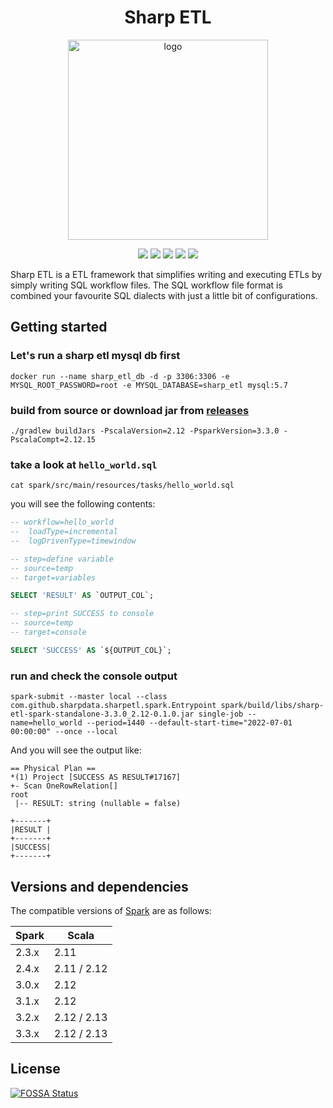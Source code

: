 <h1 align="center">Sharp ETL</h1>
<div align="center">
    <a href="https://sharpdata.github.io/SharpETL">
        <img src="https://sharpdata.github.io/SharpETL/img/sharp_etl.png" width="320" height="320" alt="logo"/>
    </a>
</div>

<p align="center">
<a href="https://github.com/SharpData/SharpETL/actions/workflows/push.yml"><img src="https://github.com/SharpData/SharpETL/actions/workflows/push.yml/badge.svg?branch=main"></a>
<a href="https://github.com/SharpData/SharpETL/blob/main/LICENSE"><img src="https://img.shields.io/badge/license-Apache%202-brightgreen.svg"></a>
<a href="https://codecov.io/gh/SharpData/SharpETL"><img src="https://codecov.io/gh/SharpData/SharpETL/branch/main/graph/badge.svg?token=299D3CIJ7Y"></a>
<a><img src="https://img.shields.io/badge/Project%20Stage-Production%20Ready-brightgreen.svg"></a>
<a href="https://app.fossa.com/projects/git%2Bgithub.com%2FSharpData%2FSharpETL?ref=badge_shield"><img src="https://app.fossa.com/api/projects/git%2Bgithub.com%2FSharpData%2FSharpETL.svg?type=shield"></a>
</p> 

Sharp ETL is a ETL framework that simplifies writing and executing ETLs by simply writing SQL workflow files.
The SQL workflow file format is combined your favourite SQL dialects with just a little bit of configurations.

## Getting started

### Let's run a sharp etl mysql db first

```shell
docker run --name sharp_etl_db -d -p 3306:3306 -e MYSQL_ROOT_PASSWORD=root -e MYSQL_DATABASE=sharp_etl mysql:5.7
```

### build from source or download jar from [releases](https://github.com/SharpData/SharpETL/releases)

```shell
./gradlew buildJars -PscalaVersion=2.12 -PsparkVersion=3.3.0 -PscalaCompt=2.12.15
```

### take a look at `hello_world.sql`

```shell
cat spark/src/main/resources/tasks/hello_world.sql
```

you will see the following contents:

```sql
-- workflow=hello_world
--  loadType=incremental
--  logDrivenType=timewindow

-- step=define variable
-- source=temp
-- target=variables

SELECT 'RESULT' AS `OUTPUT_COL`;

-- step=print SUCCESS to console
-- source=temp
-- target=console

SELECT 'SUCCESS' AS `${OUTPUT_COL}`;
```

### run and check the console output

```shell
spark-submit --master local --class com.github.sharpdata.sharpetl.spark.Entrypoint spark/build/libs/sharp-etl-spark-standalone-3.3.0_2.12-0.1.0.jar single-job --name=hello_world --period=1440 --default-start-time="2022-07-01 00:00:00" --once --local
```

And you will see the output like:

```
== Physical Plan ==
*(1) Project [SUCCESS AS RESULT#17167]
+- Scan OneRowRelation[]
root
 |-- RESULT: string (nullable = false)

+-------+
|RESULT |
+-------+
|SUCCESS|
+-------+
```


## Versions and dependencies

The compatible versions of [Spark](http://spark.apache.org/) are as follows:

| Spark | Scala
| ----- | --------
| 2.3.x | 2.11
| 2.4.x | 2.11 / 2.12
| 3.0.x | 2.12
| 3.1.x | 2.12
| 3.2.x | 2.12 / 2.13
| 3.3.x | 2.12 / 2.13



## License
[![FOSSA Status](https://app.fossa.com/api/projects/git%2Bgithub.com%2FSharpData%2FSharpETL.svg?type=large)](https://app.fossa.com/projects/git%2Bgithub.com%2FSharpData%2FSharpETL?ref=badge_large)
